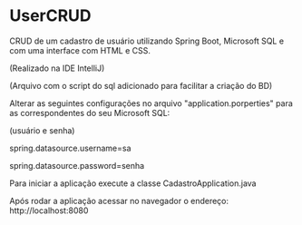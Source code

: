 # UserCRUD

CRUD de um cadastro de usuário utilizando Spring Boot, Microsoft SQL e com uma interface com HTML e CSS.

(Realizado na IDE IntelliJ)

(Arquivo com o script do sql adicionado para facilitar a criação do BD)

Alterar as seguintes configurações no arquivo "application.porperties" para as correspondentes do seu Microsoft SQL:


(usuário e senha)


spring.datasource.username=sa

spring.datasource.password=senha

Para iniciar a aplicação execute a classe CadastroApplication.java

Após rodar a aplicação acessar no navegador o endereço: http://localhost:8080
